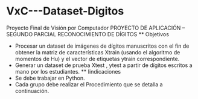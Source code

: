 # VxC---Dataset-Digitos
Proyecto Final de Visión por Computador
PROYECTO DE APLICACIÓN – SEGUNDO PARCIAL 
RECONOCIMIENTO DE DÍGITOS
** Objetivos
* Procesar un dataset de imágenes de dígitos manuscritos con el fin de
obtener la matriz de características Xtrain (usando el algoritmo de momentos
de Hu) y el vector de etiquetas ytrain correspondiente.
* Generar un dataset de prueba Xtest , ytest a partir de dígitos escritos a
mano por los estudiantes.
** Iindicaciones
* Se debe trabajar en Python. 
* Cada grupo debe realizar el Procedimiento que se detalla a continuación.
